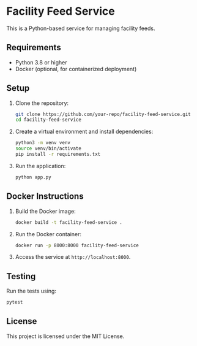 # Facility Feed Service

This is a Python-based service for managing facility feeds.

## Requirements
- Python 3.8 or higher
- Docker (optional, for containerized deployment)

## Setup

1. Clone the repository:
    ```bash
    git clone https://github.com/your-repo/facility-feed-service.git
    cd facility-feed-service
    ```

2. Create a virtual environment and install dependencies:
    ```bash
    python3 -m venv venv
    source venv/bin/activate
    pip install -r requirements.txt
    ```

3. Run the application:
    ```bash
    python app.py
    ```

## Docker Instructions

1. Build the Docker image:
    ```bash
    docker build -t facility-feed-service .
    ```

2. Run the Docker container:
    ```bash
    docker run -p 8000:8000 facility-feed-service
    ```

3. Access the service at `http://localhost:8000`.

## Testing

Run the tests using:
```bash
pytest
```

## License

This project is licensed under the MIT License.  
